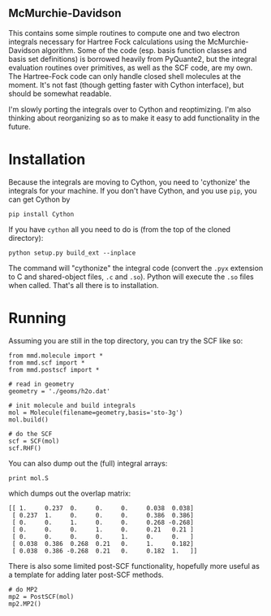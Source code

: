 ## McMurchie-Davidson

This contains some simple routines to compute one and two electron integrals 
necessary for Hartree Fock calculations using the McMurchie-Davidson algorithm.
Some of the code (esp. basis function classes and basis set definitions)
 is borrowed heavily from PyQuante2, but the integral evaluation routines over 
primitives, as well as the SCF code, are my own. The Hartree-Fock code can only 
handle closed shell molecules at the moment. It's not fast (though getting 
faster with Cython interface), but should be somewhat readable. 

I'm slowly porting the integrals over to Cython and reoptimizing. I'm also 
thinking about reorganizing so as to make it easy to add functionality in the 
future.

# Installation
Because the integrals are moving to Cython, you need to 'cythonize' the integrals for your machine. If you don't have Cython, and you use `pip`, you can get Cython by

```
pip install Cython
```

If you have `cython` all you need to do is (from the top of the cloned directory):

```
python setup.py build_ext --inplace
```

The command will "cythonize" the integral code (convert the `.pyx` extension to C and shared-object files, `.c` and `.so`). Python will execute the `.so` files when called. That's all there is to installation.

# Running
Assuming you are still in the top directory, you can try the SCF like so:

```
from mmd.molecule import *
from mmd.scf import *
from mmd.postscf import *

# read in geometry
geometry = './geoms/h2o.dat'

# init molecule and build integrals
mol = Molecule(filename=geometry,basis='sto-3g')
mol.build()

# do the SCF
scf = SCF(mol)
scf.RHF()
```

You can also dump out the (full) integral arrays:

```
print mol.S
```

which dumps out the overlap matrix:

```
[[ 1.     0.237  0.     0.     0.     0.038  0.038]
 [ 0.237  1.     0.     0.     0.     0.386  0.386]
 [ 0.     0.     1.     0.     0.     0.268 -0.268]
 [ 0.     0.     0.     1.     0.     0.21   0.21 ]
 [ 0.     0.     0.     0.     1.     0.     0.   ]
 [ 0.038  0.386  0.268  0.21   0.     1.     0.182]
 [ 0.038  0.386 -0.268  0.21   0.     0.182  1.   ]]
```

There is also some limited post-SCF functionality, hopefully more useful as a 
template for adding later post-SCF methods.

```
# do MP2
mp2 = PostSCF(mol)
mp2.MP2()
```

